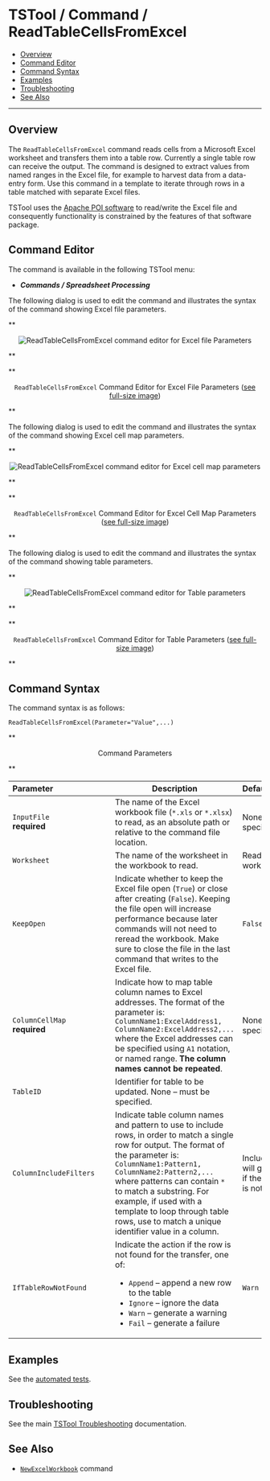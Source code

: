 # TSTool / Command / ReadTableCellsFromExcel #

*   [Overview](#overview)
*   [Command Editor](#command-editor)
*   [Command Syntax](#command-syntax)
*   [Examples](#examples)
*   [Troubleshooting](#troubleshooting)
*   [See Also](#see-also)

-------------------------

## Overview ##

The `ReadTableCellsFromExcel` command reads cells from a Microsoft Excel
worksheet and transfers them into a table row.
Currently a single table row can receive the output.
The command is designed to extract values from named ranges in the Excel file,
for example to harvest data from a data-entry form.
Use this command in a template to iterate through rows in a table matched with separate Excel files.

TSTool uses the [Apache POI software](https://poi.apache.org) to read/write
the Excel file and consequently functionality is constrained by the features of that software package.

## Command Editor ##

The command is available in the following TSTool menu:

*   ***Commands / Spreadsheet Processing***

The following dialog is used to edit the command and illustrates the syntax of the command showing Excel file parameters.

**<p style="text-align: center;">
![ReadTableCellsFromExcel command editor for Excel file Parameters](ReadTableCellsFromExcel_Excel.png)
</p>**

**<p style="text-align: center;">
`ReadTableCellsFromExcel` Command Editor for Excel File Parameters (<a href="../ReadTableCellsFromExcel_Excel.png">see full-size image</a>)
</p>**

The following dialog is used to edit the command and illustrates the syntax of the command showing Excel cell map parameters.

**<p style="text-align: center;">
![ReadTableCellsFromExcel command editor for Excel cell map parameters](ReadTableCellsFromExcel_Map.png)
</p>**

**<p style="text-align: center;">
`ReadTableCellsFromExcel` Command Editor for Excel Cell Map Parameters (<a href="../ReadTableCellsFromExcel_Map.png">see full-size image</a>)
</p>**

The following dialog is used to edit the command and illustrates the syntax of the command showing table parameters.

**<p style="text-align: center;">
![ReadTableCellsFromExcel command editor for Table parameters](ReadTableCellsFromExcel_Table.png)
</p>**

**<p style="text-align: center;">
`ReadTableCellsFromExcel` Command Editor for Table Parameters (<a href="../ReadTableCellsFromExcel_Table.png">see full-size image</a>)
</p>**

## Command Syntax ##

The command syntax is as follows:

```text
ReadTableCellsFromExcel(Parameter="Value",...)
```
**<p style="text-align: center;">
Command Parameters
</p>**

|**Parameter**&nbsp;&nbsp;&nbsp;&nbsp;&nbsp;&nbsp;&nbsp;&nbsp;&nbsp;&nbsp;&nbsp;&nbsp;&nbsp;&nbsp;&nbsp;&nbsp;&nbsp;&nbsp;&nbsp;&nbsp;&nbsp;&nbsp;&nbsp;&nbsp;&nbsp;|**Description**|**Default**&nbsp;&nbsp;&nbsp;&nbsp;&nbsp;&nbsp;&nbsp;&nbsp;&nbsp;&nbsp;&nbsp;&nbsp;&nbsp;&nbsp;&nbsp;&nbsp;&nbsp;&nbsp;&nbsp;&nbsp;&nbsp;&nbsp;&nbsp;&nbsp;&nbsp;&nbsp;&nbsp;|
|--------------|-----------------|-----------------|
|`InputFile`<br>**required**|The name of the Excel workbook file (`*.xls` or `*.xlsx`) to read, as an absolute path or relative to the command file location.|None – must be specified.|
|`Worksheet`|The name of the worksheet in the workbook to read.|Read the first worksheet.|
|`KeepOpen`|Indicate whether to keep the Excel file open (`True`) or close after creating (`False`).  Keeping the file open will increase performance because later commands will not need to reread the workbook.  Make sure to close the file in the last command that writes to the Excel file.|`False`|
|`ColumnCellMap`<br>**required**|Indicate how to map table column names to Excel addresses.  The format of the parameter is:<br>`ColumnName1:ExcelAddress1,`<br>`ColumnName2:ExcelAddress2,...`<br>where the Excel addresses can be specified using `A1` notation, or named range.  **The column names cannot be repeated**.|None – must be specified.|
|`TableID`|Identifier for table to be updated.	None – must be specified.
|`ColumnIncludeFilters`|Indicate table column names and pattern to use to include rows, in order to match a single row for output.  The format of the parameter is:<br>`ColumnName1:Pattern1,`<br>`ColumnName2:Pattern2,...`<br>where patterns can contain `*` to match a substring.  For example, if used with a template to loop through table rows, use to match a unique identifier value in a column.|Include all rows (which will generate an error if the number of rows is not equal to one)|
|`IfTableRowNotFound`|Indicate the action if the row is not found for the transfer, one of:<ul><li>`Append` – append a new row to the table</li><li>`Ignore` – ignore the data</li><li>`Warn` – generate a warning</li><li>`Fail` – generate a failure</li></ul>|`Warn`|

## Examples ##

See the [automated tests](https://github.com/OpenCDSS/cdss-app-tstool-test/tree/master/test/commands/ReadTableCellsFromExcel).

## Troubleshooting ##

See the main [TSTool Troubleshooting](../../troubleshooting/troubleshooting.md) documentation.

## See Also ##

*   [`NewExcelWorkbook`](../NewExcelWorkbook/NewExcelWorkbook.md) command
